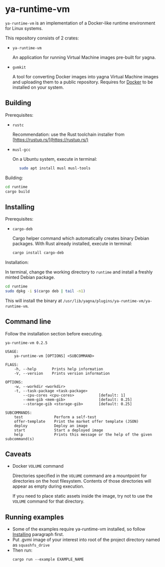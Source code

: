 # ya-runtime-vm

`ya-runtime-vm` is an implementation of a Docker-like runtime environment for Linux systems.

This repository consists of 2 crates:

- `ya-runtime-vm`

   An application for running Virtual Machine images pre-built for yagna.

- `gvmkit`

   A tool for converting Docker images into yagna Virtual Machine images and uploading them to a public repository.
   Requires for [Docker](https://docs.docker.com/engine/install/ubuntu/) to be installed on your system.

## Building

Prerequisites:

- `rustc`

    Recommendation: use the Rust toolchain installer from [https://rustup.rs/](https://rustup.rs/)

- `musl-gcc`

    On a Ubuntu system, execute in terminal:

    ```bash
       sudo apt install musl musl-tools
    ```

Building:

```bash
cd runtime
cargo build
```

## Installing

Prerequisites:

- `cargo-deb`

    Cargo helper command which automatically creates binary Debian packages. With Rust already installed, execute in terminal:

    ```bash
    cargo install cargo-deb
    ```

Installation:

In terminal, change the working directory to `runtime` and install a freshly minted Debian package.

```bash
cd runtime
sudo dpkg -i $(cargo deb | tail -n1)
```

This will install the binary at `/usr/lib/yagna/plugins/ya-runtime-vm/ya-runtime-vm`.


## Command line

Follow the installation section before executing.

```
ya-runtime-vm 0.2.5

USAGE:
    ya-runtime-vm [OPTIONS] <SUBCOMMAND>

FLAGS:
    -h, --help       Prints help information
    -V, --version    Prints version information

OPTIONS:
    -w, --workdir <workdir>
    -t, --task-package <task-package>
        --cpu-cores <cpu-cores>           [default: 1]
        --mem-gib <mem-gib>               [default: 0.25]
        --storage-gib <storage-gib>       [default: 0.25]

SUBCOMMANDS:
    test              Perform a self-test
    offer-template    Print the market offer template (JSON)
    deploy            Deploy an image
    start             Start a deployed image
    help              Prints this message or the help of the given subcommand(s)
```

## Caveats

- Docker `VOLUME` command

    Directories specified in the `VOLUME` command are a mountpoint for directories on the host filesystem. Contents
    of those directories will appear as empty during execution.

    If you need to place static assets inside the image, try not to use the `VOLUME` command for that directory.

## Running examples
* Some of the examples require ya-runtime-vm installed, so follow [Installing](#installing) paragraph first.
* Put .gvmi image of your interest into root of the project directory named as `squashfs_drive`
* Then run:
    ```
    cargo run --example EXAMPLE_NAME
    ```
